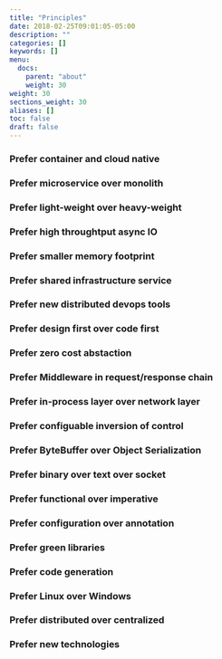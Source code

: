 ```yaml
---
title: "Principles"
date: 2018-02-25T09:01:05-05:00
description: ""
categories: []
keywords: []
menu:
  docs:
    parent: "about"
    weight: 30
weight: 30
sections_weight: 30
aliases: []
toc: false
draft: false
---
```



### Prefer container and cloud native

### Prefer microservice over monolith

### Prefer light-weight over heavy-weight

### Prefer high throughtput async IO

### Prefer smaller memory footprint

### Prefer shared infrastructure service

### Prefer new distributed devops tools

### Prefer design first over code first

### Prefer zero cost abstaction

### Prefer Middleware in request/response chain

### Prefer in-process layer over network layer

### Prefer configuable inversion of control

### Prefer ByteBuffer over Object Serialization

### Prefer binary over text over socket

### Prefer functional over imperative

### Prefer configuration over annotation

### Prefer green libraries

### Prefer code generation

### Prefer Linux over Windows

### Prefer distributed over centralized

### Prefer new technologies

